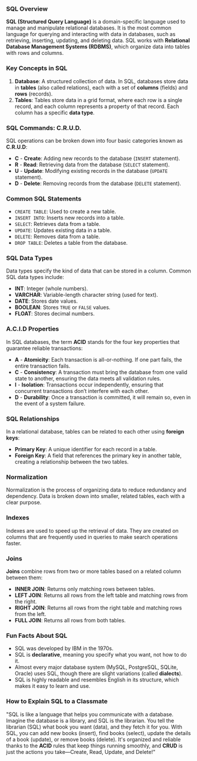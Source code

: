 ### SQL Overview

**SQL (Structured Query Language)** is a domain-specific language used to manage and manipulate relational databases. It is the most common language for querying and interacting with data in databases, such as retrieving, inserting, updating, and deleting data. SQL works with **Relational Database Management Systems (RDBMS)**, which organize data into tables with rows and columns.

### Key Concepts in SQL

1.  **Database**: A structured collection of data. In SQL, databases store data in **tables** (also called relations), each with a set of **columns** (fields) and **rows** (records).
2.  **Tables**: Tables store data in a grid format, where each row is a single record, and each column represents a property of that record. Each column has a specific **data type**.

### SQL Commands: C.R.U.D.

SQL operations can be broken down into four basic categories known as **C.R.U.D**:

*   **C** - **Create**: Adding new records to the database (`INSERT` statement).
*   **R** - **Read**: Retrieving data from the database (`SELECT` statement).
*   **U** - **Update**: Modifying existing records in the database (`UPDATE` statement).
*   **D** - **Delete**: Removing records from the database (`DELETE` statement).

### Common SQL Statements

*   `CREATE TABLE`: Used to create a new table.
*   `INSERT INTO`: Inserts new records into a table.
*   `SELECT`: Retrieves data from a table.
*   `UPDATE`: Updates existing data in a table.
*   `DELETE`: Removes data from a table.
*   `DROP TABLE`: Deletes a table from the database.

### SQL Data Types

Data types specify the kind of data that can be stored in a column. Common SQL data types include:

*   **INT**: Integer (whole numbers).
*   **VARCHAR**: Variable-length character string (used for text).
*   **DATE**: Stores date values.
*   **BOOLEAN**: Stores `TRUE` or `FALSE` values.
*   **FLOAT**: Stores decimal numbers.

### A.C.I.D Properties

In SQL databases, the term **ACID** stands for the four key properties that guarantee reliable transactions:

*   **A** - **Atomicity**: Each transaction is all-or-nothing. If one part fails, the entire transaction fails.
*   **C** - **Consistency**: A transaction must bring the database from one valid state to another, ensuring the data meets all validation rules.
*   **I** - **Isolation**: Transactions occur independently, ensuring that concurrent transactions don’t interfere with each other.
*   **D** - **Durability**: Once a transaction is committed, it will remain so, even in the event of a system failure.

### SQL Relationships

In a relational database, tables can be related to each other using **foreign keys**:

*   **Primary Key**: A unique identifier for each record in a table.
*   **Foreign Key**: A field that references the primary key in another table, creating a relationship between the two tables.

### Normalization

Normalization is the process of organizing data to reduce redundancy and dependency. Data is broken down into smaller, related tables, each with a clear purpose.

### Indexes

Indexes are used to speed up the retrieval of data. They are created on columns that are frequently used in queries to make search operations faster.

### Joins

**Joins** combine rows from two or more tables based on a related column between them:

*   **INNER JOIN**: Returns only matching rows between tables.
*   **LEFT JOIN**: Returns all rows from the left table and matching rows from the right.
*   **RIGHT JOIN**: Returns all rows from the right table and matching rows from the left.
*   **FULL JOIN**: Returns all rows from both tables.

### Fun Facts About SQL

*   SQL was developed by IBM in the 1970s.
*   SQL is **declarative**, meaning you specify what you want, not how to do it.
*   Almost every major database system (MySQL, PostgreSQL, SQLite, Oracle) uses SQL, though there are slight variations (called **dialects**).
*   SQL is highly readable and resembles English in its structure, which makes it easy to learn and use.

### How to Explain SQL to a Classmate

"SQL is like a language that helps you communicate with a database. Imagine the database is a library, and SQL is the librarian. You tell the librarian (SQL) what book you want (data), and they fetch it for you. With SQL, you can add new books (insert), find books (select), update the details of a book (update), or remove books (delete). It's organized and reliable thanks to the **ACID** rules that keep things running smoothly, and **CRUD** is just the actions you take—Create, Read, Update, and Delete!"

